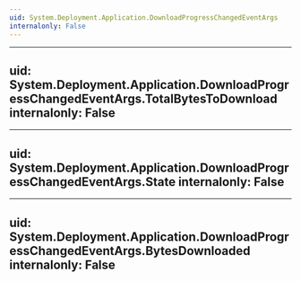 ```yaml
---
uid: System.Deployment.Application.DownloadProgressChangedEventArgs
internalonly: False
---
```


---
uid: System.Deployment.Application.DownloadProgressChangedEventArgs.TotalBytesToDownload
internalonly: False
---

---
uid: System.Deployment.Application.DownloadProgressChangedEventArgs.State
internalonly: False
---

---
uid: System.Deployment.Application.DownloadProgressChangedEventArgs.BytesDownloaded
internalonly: False
---

